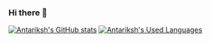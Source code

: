 ### Hi there 👋

[![Antariksh's GitHub stats](https://github-readme-stats.vercel.app/api?username=aapatre&theme=kacho_ga)](https://github.com/anuraghazra/github-readme-stats) [![Antariksh's Used Languages](https://github-readme-stats.vercel.app/api/top-langs/?username=aapatre&layout=compact&theme=kacho_ga)](https://github.com/anuraghazra/github-readme-stats)

<!--
**aapatre/aapatre** is a ✨ _special_ ✨ repository because its `README.md` (this file) appears on your GitHub profile.

Here are some ideas to get you started:

- 🔭 I’m currently working on ...
- 🌱 I’m currently learning ...
- 👯 I’m looking to collaborate on ...
- 🤔 I’m looking for help with ...
- 💬 Ask me about ...
- 📫 How to reach me: ...
- 😄 Pronouns: ...
- ⚡ Fun fact: ...
-->
